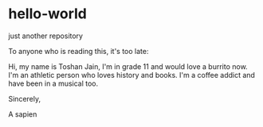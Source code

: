 # hello-world

just another repository

To anyone who is reading this, it's too late:

Hi, my name is Toshan Jain, I'm in grade 11 and would love a burrito now. I'm an athletic person who loves history and books.
I'm a coffee addict and have been in a musical too.

Sincerely,

A sapien
